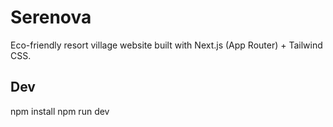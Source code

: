 # Serenova

Eco-friendly resort village website built with Next.js (App Router) + Tailwind CSS.

## Dev
npm install
npm run dev
